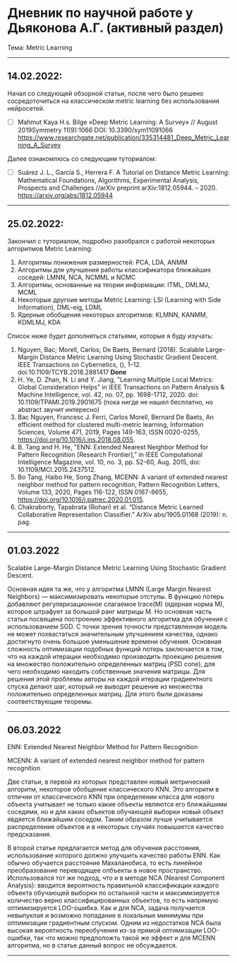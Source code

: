 # Дневник по научной работе у Дьяконова А.Г. (активный раздел)

Тема: Metric Learning
___

## 14.02.2022:

Начал со следующей обзорной статьи, после чего было решено сосредоточиться на классическом metric learning без использования нейросетей.
- [ ] Mahmut Kaya H.s. Bilge «Deep Metric Learning: A Survey» // August 2019Symmetry 11(9):1066 DOI: 10.3390/sym11091066 https://www.researchgate.net/publication/335314481_Deep_Metric_Learning_A_Survey

Далее ознакомлюсь со следующим туториалом:
- [ ] Suárez J. L., García S., Herrera F. A Tutorial on Distance Metric Learning: Mathematical Foundations, Algorithms, Experimental Analysis, Prospects and Challenges //arXiv preprint arXiv:1812.05944. – 2020. https://arxiv.org/abs/1812.05944

___

## 25.02.2022:

Закончил с туториалом, подробно разобрался с работой некоторых алгоритмов Metric Learning:

1) Алгоритмы понижения размерностей: PCA, LDA, ANMM
2) Алгоритмы для улучшения работы классификатора ближайших соседей: LMNN, NCA, NCMML и NCMC
3) Алгоритмы, основанные на теории информации: ITML, DMLMJ, MCML
4) Некоторые другоие методы Metric Learning: LSI (Learning with Side Information), DML-eig, LDML
5) Ядерные обобщения некоторых алгоритмов: KLMNN, KANMM, KDMLMJ, KDA

Список ниже будет дополняться статьями, которые я буду изучать:
1) Nguyen, Bac; Morell, Carlos; De Baets, Bernard (2018). Scalable Large-Margin Distance Metric Learning Using Stochastic Gradient Descent. IEEE Transactions on Cybernetics, (), 1–12. doi:10.1109/TCYB.2018.2881417 **Done**
2) H. Ye, D. Zhan, N. Li and Y. Jiang, "Learning Multiple Local Metrics: Global Consideration Helps" in IEEE Transactions on Pattern Analysis & Machine Intelligence, vol. 42, no. 07, pp. 1698-1712, 2020. doi: 10.1109/TPAMI.2019.2901675 (пока нигде не нашел бесплатно, но abstract звучит интересно)
3) Bac Nguyen, Francesc J. Ferri, Carlos Morell, Bernard De Baets, An efficient method for clustered multi-metric learning, Information Sciences, Volume 471, 2019, Pages 149-163, ISSN 0020-0255, https://doi.org/10.1016/j.ins.2018.08.055.
4) B. Tang and H. He, "ENN: Extended Nearest Neighbor Method for Pattern Recognition [Research Frontier]," in IEEE Computational Intelligence Magazine, vol. 10, no. 3, pp. 52-60, Aug. 2015, doi: 10.1109/MCI.2015.2437512.
5) Bo Tang, Haibo He, Song Zhang, MCENN: A variant of extended nearest neighbor method for pattern recognition, Pattern Recognition Letters, Volume 133, 2020, Pages 116-122, ISSN 0167-8655, https://doi.org/10.1016/j.patrec.2020.01.015.
6) Chakraborty, Tapabrata (Rohan) et al. “Distance Metric Learned Collaborative Representation Classifier.” ArXiv abs/1905.01168 (2019): n. pag.
___

## 01.03.2022

Scalable Large-Margin Distance Metric Learning Using Stochastic Gradient Descent.

Основная идея та же, что у алгоритма LMNN (Large Margin Nearest Neighbors) &mdash; максимизировать некоторые отступы. В функцию потерь добавляют регуляризационное слагаемое trace(M) (ядерная норма M), которое штрафует за большой ранг матрицы M. Но основная часть статьи посвящена построению эффективного алгоритма для обучения с использованием SGD. С точки зрения точности представленная модель не может похвастаться значительным улучшением качества, однако достигнуто очень большое уменьшение времени обучения. Основная сложность оптимизации подобных функций потерь заключается в том, что на каждой итерации необходимо производить проекцию решения на множество положительно определенных матриц (PSD cone), для чего необходимо находить собственные значения матрицы. Для решения этой проблемы авторы на каждой итерации градиентного спуска делают шаг, который не выводит решение из множества положительно определенных матриц. Для этого были доказаны соответствующие теоремы.

___

## 06.03.2022

ENN: Extended Nearest Neighbor Method for Pattern Recognition

MCENN: A variant of extended nearest neighbor method for pattern
recognition

Две статьи, в первой из которых представлен новый метрический алгоритм, некоторое обобщение классического KNN. Это алгоритм в отличии от классического KNN при определении класса для нового объекта учитывает не только какие объекты являются его ближайшими соседями, но и для каких объектов обучающей выборки новый объект явдяется ближайшим соседом. Таким образом лучше учитывается распределение объектов и в некоторых случаях повышается качество предсказания. 

В второй статье предлагается метод для обучения расстояния, использование которого должно улучшить качество работы ENN. Как обычно обучается расстояние Махаланобиса, то есть линейное преобразование переводящее олбъекты в новое пространство. Использовался тот же подход, что и в методе NCA (Nearest Component Analysis): вводится вероятность правильной классификации каждого объекта обучающей выборки по остальной части и максимизируется количество верно классифицированных объектов, то есть напрямую оптимизируется LOO-ошибка. Как и для NCA, задача получается невыпуклая и возможно попадание в локальные минимумы при оптимизации градиентным спуском. Одним из недостатков NCA была высокая вероятность переобучения из-за прямой оптимизации LOO-ошибки, так что можно предположть такой же эффект и для MCENN алгоритма, но в статье данный вопрос не обсуждается.

___
